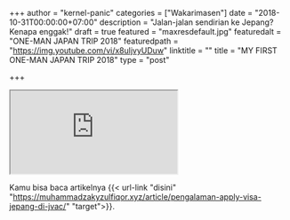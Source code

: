 +++
author = "kernel-panic"
categories = ["Wakarimasen"]
date = "2018-10-31T00:00:00+07:00"
description = "Jalan-jalan sendirian ke Jepang? Kenapa enggak!"
draft = true
featured = "maxresdefault.jpg"
featuredalt = "ONE-MAN JAPAN TRIP 2018"
featuredpath = "https://img.youtube.com/vi/x8uljvyUDuw"
linktitle = ""
title = "MY FIRST ONE-MAN JAPAN TRIP 2018"
type = "post"

+++

<div class="videoyoutube"><div class="video-responsive"> <iframe allowfullscreen="1" class="embedded-video-large" src="https://www.dailymotion.com/embed/video/x6wg3u5"></iframe></div></div>

Kamu bisa baca artikelnya {{< url-link "disini" "https://muhammadzakyzulfiqor.xyz/article/pengalaman-apply-visa-jepang-di-jvac/" "target">}}.
